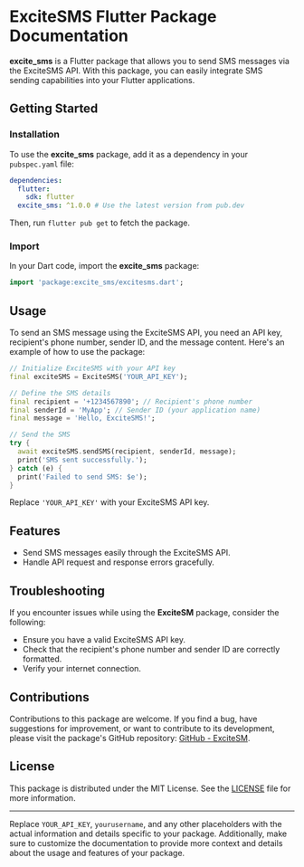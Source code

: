 # ExciteSMS Flutter Package Documentation

**excite_sms** is a Flutter package that allows you to send SMS messages via the ExciteSMS API. With this package, you can easily integrate SMS sending capabilities into your Flutter applications.

## Getting Started

### Installation

To use the **excite_sms** package, add it as a dependency in your `pubspec.yaml` file:

```yaml
dependencies:
  flutter:
    sdk: flutter
  excite_sms: ^1.0.0 # Use the latest version from pub.dev
```

Then, run `flutter pub get` to fetch the package.

### Import

In your Dart code, import the **excite_sms** package:

```dart
import 'package:excite_sms/excitesms.dart';
```

## Usage

To send an SMS message using the ExciteSMS API, you need an API key, recipient's phone number, sender ID, and the message content. Here's an example of how to use the package:

```dart
// Initialize ExciteSMS with your API key
final exciteSMS = ExciteSMS('YOUR_API_KEY');

// Define the SMS details
final recipient = '+1234567890'; // Recipient's phone number
final senderId = 'MyApp'; // Sender ID (your application name)
final message = 'Hello, ExciteSMS!';

// Send the SMS
try {
  await exciteSMS.sendSMS(recipient, senderId, message);
  print('SMS sent successfully.');
} catch (e) {
  print('Failed to send SMS: $e');
}
```

Replace `'YOUR_API_KEY'` with your ExciteSMS API key.

## Features

- Send SMS messages easily through the ExciteSMS API.
- Handle API request and response errors gracefully.

## Troubleshooting

If you encounter issues while using the **ExciteSM** package, consider the following:

- Ensure you have a valid ExciteSMS API key.
- Check that the recipient's phone number and sender ID are correctly formatted.
- Verify your internet connection.

## Contributions

Contributions to this package are welcome. If you find a bug, have suggestions for improvement, or want to contribute to its development, please visit the package's GitHub repository: [GitHub - ExciteSM](https://github.com/ExciteSMS/excitesms).

## License

This package is distributed under the MIT License. See the [LICENSE](https://github.com/ExciteSM/excitesms/blob/main/LICENSE) file for more information.

---

Replace `YOUR_API_KEY`, `yourusername`, and any other placeholders with the actual information and details specific to your package. Additionally, make sure to customize the documentation to provide more context and details about the usage and features of your package.
